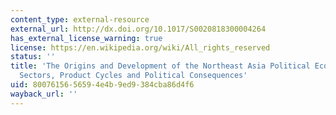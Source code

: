 ```yaml
---
content_type: external-resource
external_url: http://dx.doi.org/10.1017/S0020818300004264
has_external_license_warning: true
license: https://en.wikipedia.org/wiki/All_rights_reserved
status: ''
title: 'The Origins and Development of the Northeast Asia Political Economy: Industrial
  Sectors, Product Cycles and Political Consequences'
uid: 80076156-5659-4e4b-9ed9-384cba86d4f6
wayback_url: ''
---
```

